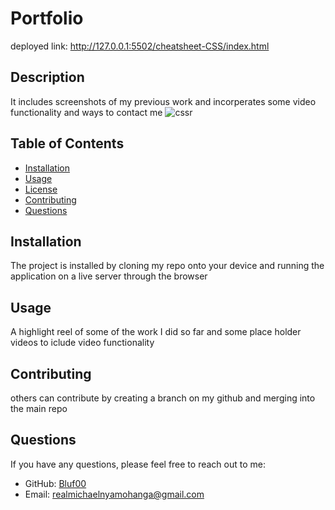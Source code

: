 # Portfolio

deployed link: http://127.0.0.1:5502/cheatsheet-CSS/index.html
## Description
It includes screenshots of my previous work and incorperates some video functionality and ways to contact me 
![cssr](https://github.com/user-attachments/assets/5380e1bc-2eae-41b5-819b-dad0a553688e)



## Table of Contents
- [Installation](#installation)
- [Usage](#usage)
- [License](#license)
- [Contributing](#contributing)
- [Questions](#questions)

## Installation
The project is installed by cloning my repo onto your device and running the application on a live server through the browser

## Usage
A highlight reel of some of the work I did so far and some place holder videos to iclude video functionality

## Contributing
others can contribute by creating a branch on my github and merging into the main repo 


## Questions
If you have any questions, please feel free to reach out to me:
- GitHub: [Bluf00](https://github.com/Bluf00)
- Email: [realmichaelnyamohanga@gmail.com](mailto:realmichaelnyamohanga@gmail.com)
